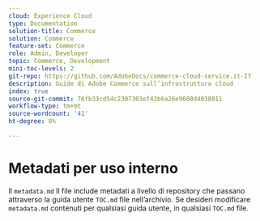 ```yaml
---
cloud: Experience Cloud
type: Documentation
solution-title: Commerce
solution: Commerce
feature-set: Commerce
role: Admin, Developer
topic: Commerce, Development
mini-toc-levels: 2
git-repo: https://github.com/AdobeDocs/commerce-cloud-service.it-IT
description: Guide di Adobe Commerce sull’infrastruttura cloud
index: true
source-git-commit: 76fb33cd54c2307303ef43b6a26e9608d4038011
workflow-type: tm+mt
source-wordcount: '41'
ht-degree: 0%

---
```



# Metadati per uso interno

Il `metadata.md` Il file include metadati a livello di repository che passano attraverso la guida utente `TOC.md` file nell’archivio. Se desideri modificare `metadata.md` contenuti per qualsiasi guida utente, in qualsiasi `TOC.md` file.
